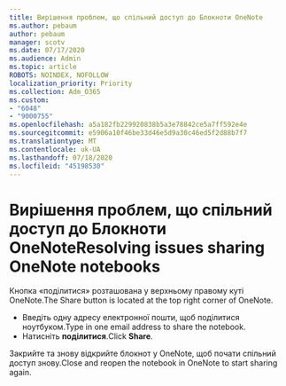 ```yaml
---
title: Вирішення проблем, що спільний доступ до Блокноти OneNote
ms.author: pebaum
author: pebaum
manager: scotv
ms.date: 07/17/2020
ms.audience: Admin
ms.topic: article
ROBOTS: NOINDEX, NOFOLLOW
localization_priority: Priority
ms.collection: Adm_O365
ms.custom:
- "6048"
- "9000755"
ms.openlocfilehash: a5a182fb229920838b5a3e78842ce5a7ff592e4e
ms.sourcegitcommit: e5906a10f46be33d46e5d9a30c46ed5f2d88b7f7
ms.translationtype: MT
ms.contentlocale: uk-UA
ms.lasthandoff: 07/18/2020
ms.locfileid: "45198530"
---
```

# <a name="resolving-issues-sharing-onenote-notebooks"></a><span data-ttu-id="803af-102">Вирішення проблем, що спільний доступ до Блокноти OneNote</span><span class="sxs-lookup"><span data-stu-id="803af-102">Resolving issues sharing OneNote notebooks</span></span>

<span data-ttu-id="803af-103">Кнопка «поділитися» розташована у верхньому правому куті OneNote.</span><span class="sxs-lookup"><span data-stu-id="803af-103">The Share button is located at the top right corner of OneNote.</span></span>

- <span data-ttu-id="803af-104">Введіть одну адресу електронної пошти, щоб поділитися ноутбуком.</span><span class="sxs-lookup"><span data-stu-id="803af-104">Type in one email address to share the notebook.</span></span>
- <span data-ttu-id="803af-105">Натисніть **поділитися**.</span><span class="sxs-lookup"><span data-stu-id="803af-105">Click  **Share**.</span></span>

<span data-ttu-id="803af-106">Закрийте та знову відкрийте блокнот у OneNote, щоб почати спільний доступ знову.</span><span class="sxs-lookup"><span data-stu-id="803af-106">Close and reopen the notebook in OneNote to start sharing again.</span></span>